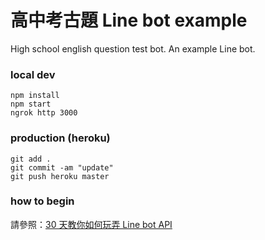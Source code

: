 # 高中考古題 Line bot example

High school english question test bot. An example Line bot.


### local dev
```
npm install
npm start
ngrok http 3000
```

### production (heroku)
```
git add .
git commit -am "update"
git push heroku master
```

### how to begin
請參照：[30 天教你如何玩弄 Line bot API](https://ithelp.ithome.com.tw/articles/10215656)
